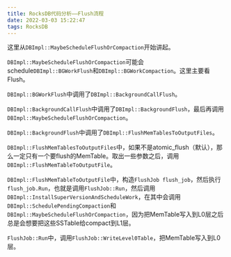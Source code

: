 ```yaml
---
title: RocksDB代码分析——Flush流程
date: 2022-03-03 15:22:47
tags: RocksDB
---
```


这里从`DBImpl::MaybeScheduleFlushOrCompaction`开始讲起。

`DBImpl::MaybeScheduleFlushOrCompaction`可能会schedule`DBImpl::BGWorkFlush`和`DBImpl::BGWorkCompaction`。这里主要看Flush。

`DBImpl::BGWorkFlush`中调用了`DBImpl::BackgroundCallFlush`。

`DBImpl::BackgroundCallFlush`中调用了`DBImpl::BackgroundFlush`，最后再调用`DBImpl::MaybeScheduleFlushOrCompaction`。

`DBImpl::BackgroundFlush`中调用了`DBImpl::FlushMemTablesToOutputFiles`。

`DBImpl::FlushMemTablesToOutputFiles`中，如果不是atomic_flush（默认），那么一定只有一个要flush的MemTable。取出一些参数之后，调用`DBImpl::FlushMemTableToOutputFile`。

`DBImpl::FlushMemTableToOutputFile`中，构造`FlushJob flush_job`，然后执行`flush_job.Run`，也就是调用`FlushJob::Run`，然后调用`DBImpl::InstallSuperVersionAndScheduleWork`，在其中会调用`DBImpl::SchedulePendingCompaction`和`DBImpl::MaybeScheduleFlushOrCompaction`，因为把MemTable写入到L0层之后总是会想要把这些SSTable给compact到L1层。

`FlushJob::Run`中，调用`FlushJob::WriteLevel0Table`，把MemTable写入到L0层。
